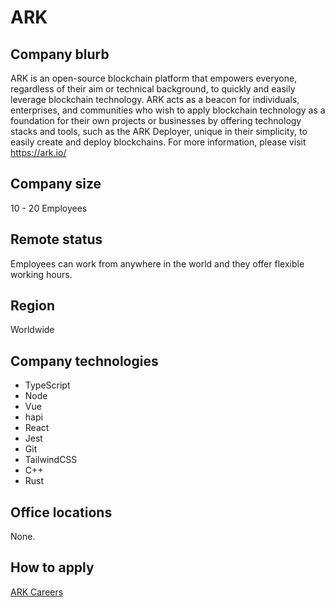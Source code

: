 # ARK

## Company blurb

ARK is an open-source blockchain platform that empowers everyone, regardless of their aim or technical background, to quickly and easily leverage blockchain technology. ARK acts as a beacon for individuals, enterprises, and communities who wish to apply blockchain technology as a foundation for their own projects or businesses by offering technology stacks and tools, such as the ARK Deployer, unique in their simplicity, to easily create and deploy blockchains. For more information, please visit https://ark.io/

## Company size

10 - 20 Employees

## Remote status

Employees can work from anywhere in the world and they offer flexible working hours.

## Region

Worldwide

## Company technologies

- TypeScript
- Node
- Vue
- hapi
- React
- Jest
- Git
- TailwindCSS
- C++
- Rust

## Office locations

None.

## How to apply

[ARK Careers](https://www.ark.io/careers/)

